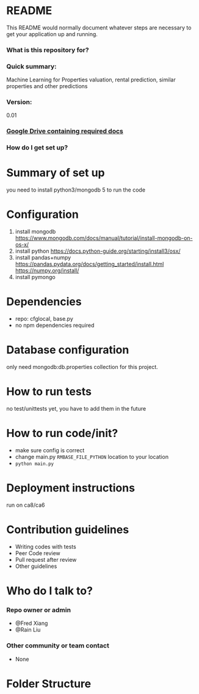 # README #

This README would normally document whatever steps are necessary to get your application up and running.

### What is this repository for? ###

### Quick summary:
Machine Learning for Properties valuation, rental prediction, similar properties and other predictions

### Version:
0.01

### [Google Drive containing required docs](https://drive.google.com/drive/folders)

### How do I get set up? ###

# Summary of set up
you need to install python3/mongodb 5 to run the code

# Configuration
1. install mongodb
https://www.mongodb.com/docs/manual/tutorial/install-mongodb-on-os-x/
2. install python
https://docs.python-guide.org/starting/install3/osx/
3. install pandas+numpy
https://pandas.pydata.org/docs/getting_started/install.html
https://numpy.org/install/
4. install pymongo

# Dependencies
  * repo: cfglocal, base.py
  * no npm dependencies required
# Database configuration
  
  only need mongodb:db.properties collection for this project.

# How to run tests
no test/unittests yet, you have to add them in the future

# How to run code/init?
* make sure config is correct
* change main.py `RMBASE_FILE_PYTHON` location to your location
* `python main.py`

# Deployment instructions
run on ca8/ca6

# Contribution guidelines #

* Writing codes with tests
* Peer Code review
* Pull request after review
* Other guidelines

# Who do I talk to? #

### Repo owner or admin
* @Fred Xiang
* @Rain Liu

### Other community or team contact
* None

# Folder Structure